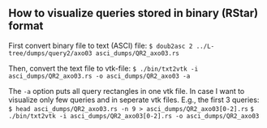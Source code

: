 ## How to visualize queries stored in binary (RStar) format ##

First convert binary file to text (ASCI) file:
  `$ doub2asc 2 ../L-tree/dumps/query2/axo03 asci_dumps/QR2_axo03.rs`

Then, convert the text file to vtk-file:
  `$ ./bin/txt2vtk -i asci_dumps/QR2_axo03.rs -o asci_dumps/QR2_axo03 -a`

The `-a` option puts all query rectangles in one vtk file. In case I want to
visualize only few queries and in seperate vtk files. E.g., the first 3 queries:
  `$ head asci_dumps/QR2_axo03.rs -n 9 > asci_dumps/QR2_axo03[0-2].rs`
  `$ ./bin/txt2vtk -i asci_dumps/QR2_axo03[0-2].rs -o asci_dumps/QR2_axo03`
